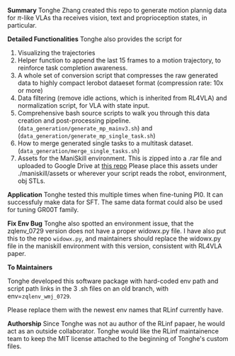 **Summary**
Tonghe Zhang created this repo to generate motion plannig data for $\pi$-like VLAs tha receives vision, text and proprioception states, in particular.

**Detailed Functionalities**
Tonghe also provides the script for

1. Visualizing the trajectories
2. Helper function to append the last 15 frames to a motion trajectory, to reinforce task completion awareness. 
3. A whole set of conversion script that compresses the raw generated data to highly compact lerobot dataeset format (compression rate: 10x or more)
4. Data filtering (remove idle actions, which is inherited from RL4VLA) and normalization script, for VLA with state input. 
5. Comprehensive bash source scripts to walk you through this data creation and post-processing pipeline. (`data_generation/generate_mp_mainv3.sh`) and (`data_generation/generate_mp_single_task.sh`)
6. How to merge generated single tasks to a multitask dataset. (`data_generation/merge_single_tasks.sh`)
7. Assets for the ManiSkill environment. This is zipped into a .rar file and uploaded to Google Drive at [this repo](https://drive.google.com/file/d/1lQygQpeg4kn3s8XT9MRcHHuyuPuo8CnR/view?usp=sharing)
   Please place this assets under ./maniskill/assets or wherever your script reads the robot, environment, obj STLs. 

**Application**
Tonghe tested this multiple times when fine-tuning PI0. It can successfuly make data for SFT. 
The same data format could also be used for tuning GR00T family. 

**Fix Env Bug**
Tonghe also spotted an environment issue, that the zqlenv_0729 version does not have a proper widowx.py file. I have also put this to the repo `widowx.py`, and maintainers should replace the widowx.py file in the maniskill environment with this version, consistent with 
RL4VLA paper. 

**To Maintainers**

Tonghe developed this software package with hard-coded env path and script path links in the 3 .sh files on an old branch, with env=`zqlenv_wmj_0729`. 

Please replace them with the newest env names that RLinf currently have. 

**Authorship**
Since Tonghe was not au author of the RLinf papaer, he would act as an outside collaborator. Tonghe would like the RLinf maintainence team to keep the MIT license attached to the beginning of Tonghe's custom files. 